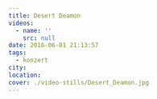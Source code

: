 ```yaml
---
title: Desert Deamon
videos:
  - name: ''
    src: null
date: 2016-06-01 21:13:57
tags:
  - konzert
city:
location:
cover: ./video-stills/Desert_Deamon.jpg
---
```

